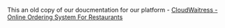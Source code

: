 This an old copy of our doucmentation for our platform - [CloudWaitress - Online Ordering System For Restaurants](https://www.cloudwaitress.com)
